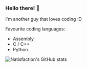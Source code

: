### Hello there! 👋

I'm another guy that loves coding :D

Favourite coding languages:

-  Assembly
-  C / C++
-  Python

![Natisfaction's GitHub stats](https://github-readme-stats.vercel.app/api?username=Natisfaction&show_icons=true)
